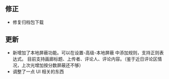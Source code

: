 ## 修正

- 修复归档包下载

## 更新

- 新增加了本地屏蔽功能。可以在设置-高级-本地屏蔽 中添加规则，支持正则表达式。 目前支持画廊标题、上传者、评论人、评论内容。（鉴于近日评论区情况，上次光增加按分数屏蔽还不够）
- 调整了一点 UI 相关的东西